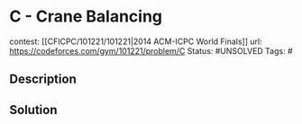# C - Crane Balancing

contest: [[CFICPC/101221/101221|2014 ACM-ICPC World Finals]]
url: https://codeforces.com/gym/101221/problem/C
Status: #UNSOLVED
Tags: #

## Description

## Solution

